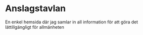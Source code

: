 # Anslagstavlan
En enkel hemsida där jag samlar in all information för att göra det lättillgängligt för allmänheten

